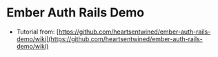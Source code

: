 # Ember Auth Rails Demo
- Tutorial from: [https://github.com/heartsentwined/ember-auth-rails-demo/wiki](https://github.com/heartsentwined/ember-auth-rails-demo/wiki)


